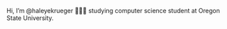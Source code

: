 Hi, I’m @haleyekrueger 🙋🏼‍♀️ studying computer science student at Oregon State University.

<!---
haleyekrueger/haleyekrueger is a ✨ special ✨ repository because its `README.md` (this file) appears on your GitHub profile.
You can click the Preview link to take a look at your changes.
--->
